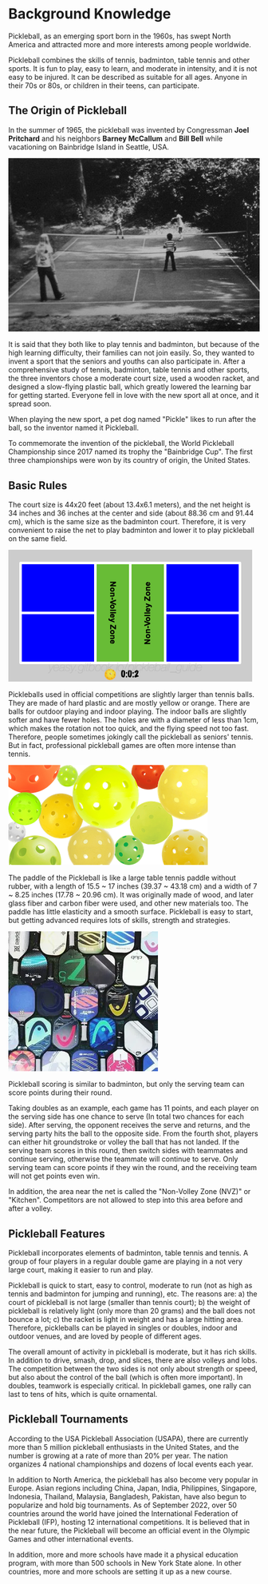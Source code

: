 # Background Knowledge

Pickleball, as an emerging sport born in the 1960s, has swept North America and attracted more and more interests among people worldwide.

Pickleball combines the skills of tennis, badminton, table tennis and other sports. It is fun to play, easy to learn, and moderate in intensity, and it is not easy to be injured. It can be described as suitable for all ages. Anyone in their 70s or 80s, or children in their teens, can participate.

## The Origin of Pickleball

In the summer of 1965, the pickleball was invented by Congressman **Joel Pritchard** and his neighbors **Barney McCallum** and **Bill Bell** while vacationing on Bainbridge Island in Seattle, USA.

![The Born of Pickleball](_images/pickleball-born.png)

It is said that they both like to play tennis and badminton, but because of the high learning difficulty, their families can not join easily. So, they wanted to invent a sport that the seniors and youths can also participate in. After a comprehensive study of tennis, badminton, table tennis and other sports, the three inventors chose a moderate court size, used a wooden racket, and designed a slow-flying plastic ball, which greatly lowered the learning bar for getting started. Everyone fell in love with the new sport all at once, and it spread soon.
 
When playing the new sport, a pet dog named "Pickle" likes to run after the ball, so the inventor named it Pickleball.
 
To commemorate the invention of the pickleball, the World Pickleball Championship since 2017 named its trophy the "Bainbridge Cup". The first three championships were won by its country of origin, the United States.

## Basic Rules

The court size is 44x20 feet (about 13.4x6.1 meters), and the net height is 34 inches and 36 inches at the center and side (about 88.36 cm and 91.44 cm), which is the same size as the badminton court. Therefore, it is very convenient to raise the net to play badminton and lower it to play pickleball on the same field.

![Pickelball Court](_images/pickleball-court.png)

Pickleballs used in official competitions are slightly larger than tennis balls. They are made of hard plastic and are mostly yellow or orange. There are balls for outdoor playing and indoor playing. The indoor balls are slightly softer and have fewer holes. The holes are with a diameter of less than 1cm, which makes the rotation not too quick, and the flying speed not too fast. Therefore, people sometimes jokingly call the pickleball as seniors' tennis. But in fact, professional pickleball games are often more intense than tennis.

![Various types of Pickleballs](_images/various-type-balls.png)

The paddle of the Pickleball is like a large table tennis paddle without rubber, with a length of 15.5 ~ 17 inches (39.37 ~ 43.18 cm) and a width of 7 ~ 8.25 inches (17.78 ~ 20.96 cm). It was originally made of wood, and later glass fiber and carbon fiber were used, and other new materials too. The paddle has little elasticity and a smooth surface. Pickleball is easy to start, but getting advanced requires lots of skills, strength and strategies.

![Pickleball Paddles](_images/pickleball-paddles.png)

Pickleball scoring is similar to badminton, but only the serving team can score points during their round.

Taking doubles as an example, each game has 11 points, and each player on the serving side has one chance to serve (In total two chances for each side). After serving, the opponent receives the serve and returns, and the serving party hits the ball to the opposite side. From the fourth shot,  players can either hit groundstroke or volley the ball that has not landed. If the serving team scores in this round, then switch sides with teammates and continue serving, otherwise the teammate will continue to serve. Only serving team can score points if they win the round, and the receiving team will not get points even win.

In addition, the area near the net is called the "Non-Volley Zone (NVZ)" or "Kitchen". Competitors are not allowed to step into this area before and after a volley.

## Pickleball Features

Pickleball incorporates elements of badminton, table tennis and tennis. A group of four players in a regular double game are playing in a not very large court, making it easier to run and play.

Pickleball is quick to start, easy to control, moderate to run (not as high as tennis and badminton for jumping and running), etc. The reasons are: a) the court of pickleball is not large (smaller than tennis court); b) the weight of pickleball is relatively light (only more than 20 grams) and the ball does not bounce a lot; c) the racket is light in weight and has a large hitting area. Therefore, pickleballs can be played in singles or doubles, indoor and outdoor venues, and are loved by people of different ages.

The overall amount of activity in pickleball is moderate, but it has rich skills. In addition to drive, smash, drop, and slices, there are also volleys and lobs. The competition between the two sides is not only about strength or speed, but also about the control of the ball (which is often more important). In doubles, teamwork is especially critical. In pickleball games, one rally can last to tens of hits, which is quite ornamental.

## Pickleball Tournaments

According to the USA Pickleball Association (USAPA), there are currently more than 5 million pickleball enthusiasts in the United States, and the number is growing at a rate of more than 20% per year. The nation organizes 4 national championships and dozens of local events each year.

In addition to North America, the pickleball has also become very popular in Europe. Asian regions including China, Japan, India, Philippines, Singapore, Indonesia, Thailand, Malaysia, Bangladesh, Pakistan, have also begun to popularize and hold big tournaments. As of September 2022, over 50 countries around the world have joined the International Federation of Pickleball (IFP), hosting 12 international competitions. It is believed that in the near future, the Pickleball will become an official event in the Olympic Games and other international events.

In addition, more and more schools have made it a physical education program, with more than 500 schools in New York State alone. In other countries, more and more schools are setting it up as a new course.